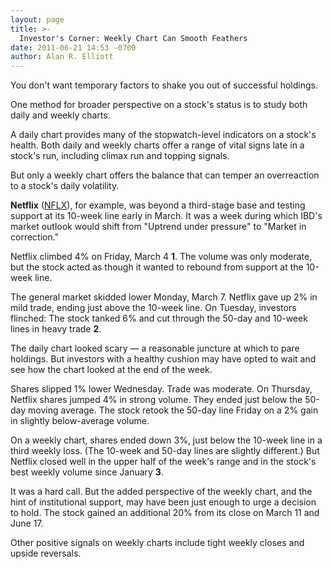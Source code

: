 ```yaml
---
layout: page
title: >-
  Investor's Corner: Weekly Chart Can Smooth Feathers
date: 2011-06-21 14:53 -0700
author: Alan R. Elliott
---
```





You don't want temporary factors to shake you out of successful holdings.

  

One method for broader perspective on a stock's status is to study both daily and weekly charts.

  

A daily chart provides many of the stopwatch-level indicators on a stock's health. Both daily and weekly charts offer a range of vital signs late in a stock's run, including climax run and topping signals.

  

But only a weekly chart offers the balance that can temper an overreaction to a stock's daily volatility.

  

**Netflix** ([NFLX](https://research.investors.com/quote.aspx?symbol=NFLX)), for example, was beyond a third-stage base and testing support at its 10-week line early in March. It was a week during which IBD's market outlook would shift from "Uptrend under pressure" to "Market in correction."

  

Netflix climbed 4% on Friday, March 4 **1**. The volume was only moderate, but the stock acted as though it wanted to rebound from support at the 10-week line.

  

The general market skidded lower Monday, March 7. Netflix gave up 2% in mild trade, ending just above the 10-week line. On Tuesday, investors flinched: The stock tanked 6% and cut through the 50-day and 10-week lines in heavy trade **2**.

  

The daily chart looked scary — a reasonable juncture at which to pare holdings. But investors with a healthy cushion may have opted to wait and see how the chart looked at the end of the week.

  

Shares slipped 1% lower Wednesday. Trade was moderate. On Thursday, Netflix shares jumped 4% in strong volume. They ended just below the 50-day moving average. The stock retook the 50-day line Friday on a 2% gain in slightly below-average volume.

  

On a weekly chart, shares ended down 3%, just below the 10-week line in a third weekly loss. (The 10-week and 50-day lines are slightly different.) But Netflix closed well in the upper half of the week's range and in the stock's best weekly volume since January **3**.

  

It was a hard call. But the added perspective of the weekly chart, and the hint of institutional support, may have been just enough to urge a decision to hold. The stock gained an additional 20% from its close on March 11 and June 17.

  

Other positive signals on weekly charts include tight weekly closes and upside reversals.




